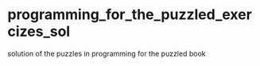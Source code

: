 # programming_for_the_puzzled_exercizes_sol
solution of the puzzles in programming for the puzzled book
